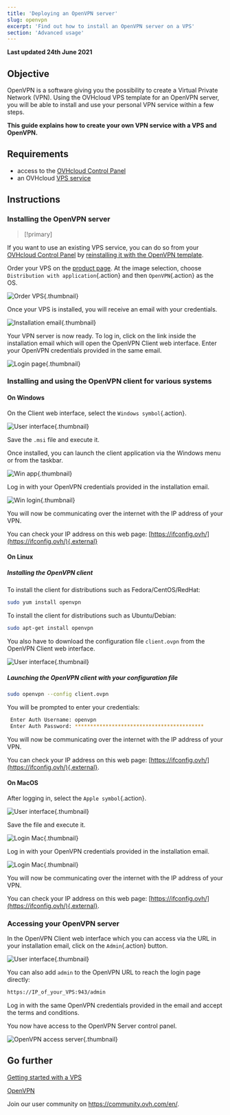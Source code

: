 ```yaml
---
title: 'Deploying an OpenVPN server'
slug: openvpn
excerpt: 'Find out how to install an OpenVPN server on a VPS'
section: 'Advanced usage'
---
```


**Last updated 24th June 2021**

## Objective

OpenVPN is a software giving you the possibility to create a Virtual Private Network (VPN). Using the OVHcloud VPS template for an OpenVPN server, you will be able to install and use your personal VPN service within a few steps.

**This guide explains how to create your own VPN service with a VPS and OpenVPN.**

## Requirements

- access to the [OVHcloud Control Panel](https://ca.ovh.com/auth/?action=gotomanager&from=https://www.ovh.com/world/&ovhSubsidiary=we)
- an OVHcloud [VPS service](https://www.ovhcloud.com/en/vps/)

## Instructions

### Installing the OpenVPN server

> [!primary]
>
If you want to use an existing VPS service, you can do so from your [OVHcloud Control Panel](https://ca.ovh.com/auth/?action=gotomanager&from=https://www.ovh.com/world/&ovhSubsidiary=we) by [reinstalling it with the OpenVPN template](../getting-started-vps/#reinstallvps).
> 

Order your VPS on the [product page](https://www.ovhcloud.com/en/vps/). At the image selection, choose `Distribution with application`{.action} and then `OpenVPN`{.action} as the OS.

![Order VPS](images/order_vps.png){.thumbnail}

Once your VPS is installed, you will receive an email with your credentials.

![Installation email](images/opencredent2.png){.thumbnail}

Your VPN server is now ready. To log in, click on the link inside the installation email which will open the OpenVPN Client web interface. Enter your OpenVPN credentials provided in the same email.

![Login page](images/login_user.png){.thumbnail}

### Installing and using the OpenVPN client for various systems

#### On Windows

On the Client web interface, select the `Windows symbol`{.action}.

![User interface](images/windows_client.png){.thumbnail}

Save the `.msi` file and execute it.

Once installed, you can launch the client application via the Windows menu or from the taskbar.

![Win app](images/win_launch.png){.thumbnail}

Log in with your OpenVPN credentials provided in the installation email.

![Win login](images/win_login.png){.thumbnail}

You will now be communicating over the internet with the IP address of your VPN.

You can check your IP address on this web page: [https://ifconfig.ovh/](https://ifconfig.ovh/){.external}

#### On Linux

##### **Installing the OpenVPN client**

To install the client for distributions such as Fedora/CentOS/RedHat:

```sh
sudo yum install openvpn
```

To install the client for distributions such as Ubuntu/Debian:

```sh
sudo apt-get install openvpn
```

You also have to download the configuration file `client.ovpn` from the OpenVPN Client web interface.

![User interface](images/ovpn.png){.thumbnail}

##### **Launching the OpenVPN client with your configuration file**

```sh
sudo openvpn --config client.ovpn
```

You will be prompted to enter your credentials:

```sh
 Enter Auth Username: openvpn
 Enter Auth Password: ******************************************
```

You will now be communicating over the internet with the IP address of your VPN.

You can check your IP address on this web page: [https://ifconfig.ovh/](https://ifconfig.ovh/){.external}.

#### On MacOS

After logging in, select the `Apple symbol`{.action}.

![User interface](images/mac_client.png){.thumbnail}

Save the file and execute it.

![Login Mac](images/login_screen_mac.png){.thumbnail}

Log in with your OpenVPN credentials provided in the installation email.

![Login Mac](images/connection_openvpn_mac.png){.thumbnail}

You will now be communicating over the internet with the IP address of your VPN.

You can check your IP address on this web page: [https://ifconfig.ovh/](https://ifconfig.ovh/){.external}.


### Accessing your OpenVPN server

In the OpenVPN Client web interface which you can access via the URL in your installation email, click on the `Admin`{.action} button.

![User interface](images/admin_button.png){.thumbnail}

You can also add `admin` to the OpenVPN URL to reach the login page directly:

```sh
https://IP_of_your_VPS:943/admin
```

Log in with the same OpenVPN credentials provided in the email and accept the terms and conditions.

You now have access to the OpenVPN Server control panel.

![OpenVPN access server](images/admin_access.png){.thumbnail}


## Go further

[Getting started with a VPS](../getting-started-vps/)

[OpenVPN](https://openvpn.net/)

Join our user community on <https://community.ovh.com/en/>.
